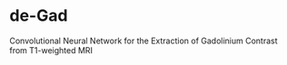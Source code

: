 # de-Gad
Convolutional Neural Network for the Extraction of Gadolinium Contrast from T1-weighted MRI
